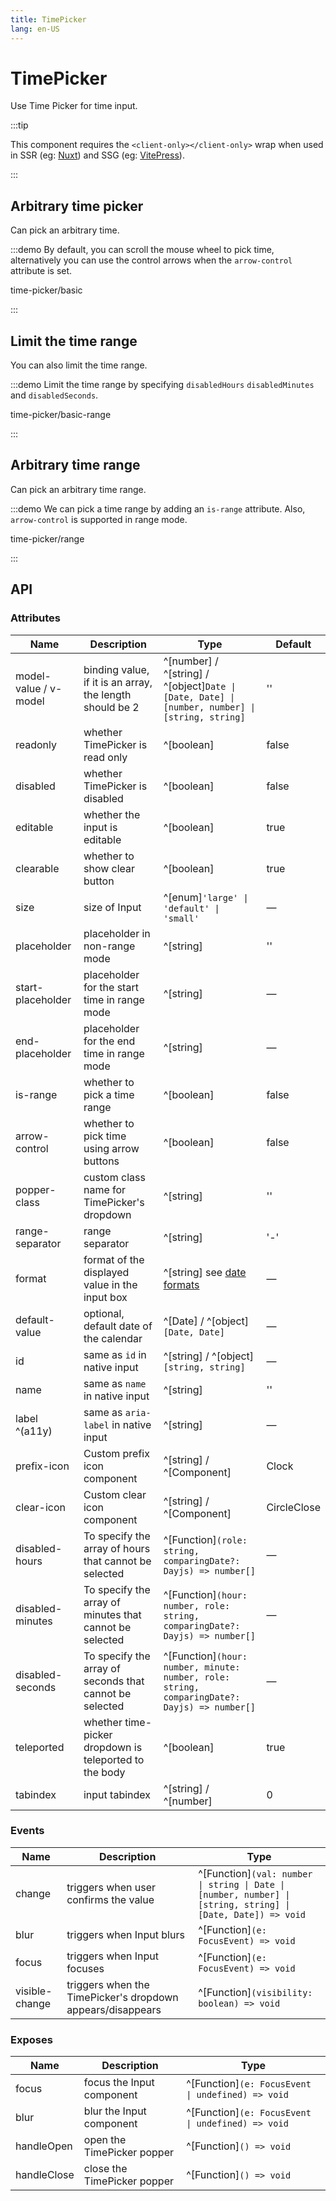```yaml
---
title: TimePicker
lang: en-US
---
```


# TimePicker

Use Time Picker for time input.

:::tip

This component requires the `<client-only></client-only>` wrap when used in SSR (eg: [Nuxt](https://nuxt.com/v3)) and SSG (eg: [VitePress](https://vitepress.vuejs.org/)).

:::

## Arbitrary time picker

Can pick an arbitrary time.

:::demo By default, you can scroll the mouse wheel to pick time, alternatively you can use the control arrows when the `arrow-control` attribute is set.

time-picker/basic

:::

## Limit the time range

You can also limit the time range.

:::demo Limit the time range by specifying `disabledHours` `disabledMinutes` and `disabledSeconds`.

time-picker/basic-range

:::

## Arbitrary time range

Can pick an arbitrary time range.

:::demo We can pick a time range by adding an `is-range` attribute. Also, `arrow-control` is supported in range mode.

time-picker/range

:::

## API

### Attributes

| Name                  | Description                                              | Type                                                                                            | Default     |
| --------------------- | -------------------------------------------------------- | ----------------------------------------------------------------------------------------------- | ----------- |
| model-value / v-model | binding value, if it is an array, the length should be 2 | ^[number] / ^[string] / ^[object]`Date \| [Date, Date] \| [number, number] \| [string, string]` | ''          |
| readonly              | whether TimePicker is read only                          | ^[boolean]                                                                                      | false       |
| disabled              | whether TimePicker is disabled                           | ^[boolean]                                                                                      | false       |
| editable              | whether the input is editable                            | ^[boolean]                                                                                      | true        |
| clearable             | whether to show clear button                             | ^[boolean]                                                                                      | true        |
| size                  | size of Input                                            | ^[enum]`'large' \| 'default' \| 'small'`                                                        | —           |
| placeholder           | placeholder in non-range mode                            | ^[string]                                                                                       | ''          |
| start-placeholder     | placeholder for the start time in range mode             | ^[string]                                                                                       | —           |
| end-placeholder       | placeholder for the end time in range mode               | ^[string]                                                                                       | —           |
| is-range              | whether to pick a time range                             | ^[boolean]                                                                                      | false       |
| arrow-control         | whether to pick time using arrow buttons                 | ^[boolean]                                                                                      | false       |
| popper-class          | custom class name for TimePicker's dropdown              | ^[string]                                                                                       | ''          |
| range-separator       | range separator                                          | ^[string]                                                                                       | '-'         |
| format                | format of the displayed value in the input box           | ^[string] see [date formats](/en-US/component/date-picker#date-formats)                         | —           |
| default-value         | optional, default date of the calendar                   | ^[Date] / ^[object]`[Date, Date]`                                                               | —           |
| id                    | same as `id` in native input                             | ^[string] / ^[object]`[string, string]`                                                         | —           |
| name                  | same as `name` in native input                           | ^[string]                                                                                       | ''          |
| label ^(a11y)         | same as `aria-label` in native input                     | ^[string]                                                                                       | —           |
| prefix-icon           | Custom prefix icon component                             | ^[string] / ^[Component]                                                                        | Clock       |
| clear-icon            | Custom clear icon component                              | ^[string] / ^[Component]                                                                        | CircleClose |
| disabled-hours        | To specify the array of hours that cannot be selected    | ^[Function]`(role: string, comparingDate?: Dayjs) => number[]`                                  | —           |
| disabled-minutes      | To specify the array of minutes that cannot be selected  | ^[Function]`(hour: number, role: string, comparingDate?: Dayjs) => number[]`                    | —           |
| disabled-seconds      | To specify the array of seconds that cannot be selected  | ^[Function]`(hour: number, minute: number, role: string, comparingDate?: Dayjs) => number[]`    | —           |
| teleported            | whether time-picker dropdown is teleported to the body   | ^[boolean]                                                                                      | true        |
| tabindex              | input tabindex                                           | ^[string] / ^[number]                                                                           | 0           |

### Events

| Name           | Description                                                | Type                                                                                                         |
| -------------- | ---------------------------------------------------------- | ------------------------------------------------------------------------------------------------------------ |
| change         | triggers when user confirms the value                      | ^[Function]`(val: number \| string \| Date \| [number, number] \| [string, string] \| [Date, Date]) => void` |
| blur           | triggers when Input blurs                                  | ^[Function]`(e: FocusEvent) => void`                                                                         |
| focus          | triggers when Input focuses                                | ^[Function]`(e: FocusEvent) => void`                                                                         |
| visible-change | triggers when the TimePicker's dropdown appears/disappears | ^[Function]`(visibility: boolean) => void`                                                                   |

### Exposes

| Name        | Description                 | Type                                              |
| ----------- | --------------------------- | ------------------------------------------------- |
| focus       | focus the Input component   | ^[Function]`(e: FocusEvent \| undefined) => void` |
| blur        | blur the Input component    | ^[Function]`(e: FocusEvent \| undefined) => void` |
| handleOpen  | open the TimePicker popper  | ^[Function]`() => void`                           |
| handleClose | close the TimePicker popper | ^[Function]`() => void`                           |
